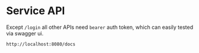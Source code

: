 # Service API

Except `/login` all other APIs need `bearer` auth token, which can easily tested via swagger ui.

```shell
http://localhost:8080/docs
```